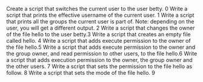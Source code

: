Create a script that switches the current user to the user betty. 0
Write a script that prints the effective username of the current user. 1
Write a script that prints all the groups the current user is part of. Note: depending on the user, you will get a different output. 2
Write a script that changes the owner of the file hello to the user betty.3
Write a script that creates an empty file called hello. 4
Write a script that adds execute permission to the owner of the file hello.5
Write a script that adds execute permission to the owner and the group owner, and read permission to other users, to the file hello.6
Write a script that adds execution permission to the owner, the group owner and the other users. 7
Write a script that sets the permission to the file hello as follow. 8
Write a script that sets the mode of the file hello. 9 
